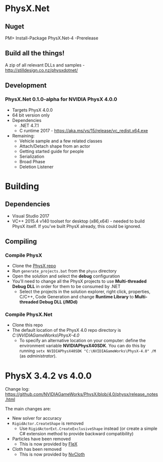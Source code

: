 PhysX.Net
=========

Nuget
-----
PM> Install-Package PhysX.Net-4 -Prerelease

Build all the things!
--------------
A zip of all relevant DLLs and samples - http://stilldesign.co.nz/physxdotnet/

Development
-----------
### PhysX.Net 0.1.0-alpha for NVIDIA PhysX 4.0.0
* Targets PhysX 4.0.0
* 64 bit version only
* Dependencies
	* .NET 4.7.1
	* C runtime 2017 - https://aka.ms/vs/15/release/vc_redist.x64.exe
* Remaining:
    * Vehicle sample and a few related classes
    * Attach/Detach shape from an actor
    * Getting started guide for people
    * Serialization
    * Broad Phase
    * Deletion Listener

# Building
## Dependencies
* Visual Studio 2017
* VC++ 2015.4 v140 toolset for desktop (x86,x64) - needed to build PhysX itself. If you've built PhysX already, this could be ignored.

## Compiling
### Compile PhysX
* Clone the [PhysX repo](https://github.com/NVIDIAGameWorks/PhysX)
* Run ```generate_projects.bat``` from the ```physx``` directory
* Open the solution and select the **debug** configuration
* You'll need to change all the PhysX projects to use **Multi-threaded Debug DLL** in order for them to be consumed by .NET
  * Select the projects in the solution explorer, right click, properties, C/C++, Code Generation and change **Runtime Library** to **Multi-threaded Debug DLL (/MDd)**
### Compile PhysX.Net
* Clone this repo
* The default location of the PhysX 4.0 repo directory is *C:\NVIDIAGameWorks\PhysX-4.0*
  * To specify an alternative location on your computer: define the environment variable **NVIDIAPhysX40SDK**. You can do this by running ```setx NVIDIAPhysX40SDK "C:\NVIDIAGameWorks\PhysX-4.0" /M``` (as *administrator*).

# PhysX 3.4.2 vs 4.0.0
Change log: https://github.com/NVIDIAGameWorks/PhysX/blob/4.0/physx/release_notes.html

The main changes are:
* New solver for accuracy
* ```RigidActor.CreateShape``` is removed
  * Use ```RigidActorExt.CreateExclusiveShape``` instead (or create a simple C# extension method to provide backward compatibility)
* Particles have been removed
    * This is now provided by [FleX](https://github.com/NVIDIAGameWorks/FleX)
* Cloth has been removed
  * This is now provided by [NvCloth](https://github.com/NVIDIAGameWorks/NvCloth)